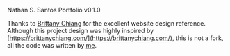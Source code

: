 Nathan S. Santos Portfolio v0.1.0

Thanks to [Brittany Chiang](https://github.com/bchiang7) for the excellent website design reference. Although this project design was highly inspired by [https://brittanychiang.com/](https://brittanychiang.com/), this is not a fork, all the code was written by [me](https://github.com/nathanssantos).
